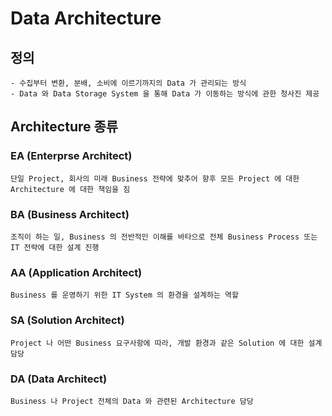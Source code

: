 # Data Architecture

## 정의
    - 수집부터 변환, 분배, 소비에 이르기까지의 Data 가 관리되는 방식
    - Data 와 Data Storage System 을 통해 Data 가 이동하는 방식에 관한 청사진 제공
    
## Architecture 종류

### EA (Enterprse Architect)
    단일 Project, 회사의 미래 Business 전략에 맞추어 향후 모든 Project 에 대한 Architecture 에 대한 책임을 짐
    
### BA (Business Architect)
    조직이 하는 일, Business 의 전반적인 이해를 바타으로 전체 Business Process 또는 IT 전략에 대한 설계 진행
    
### AA (Application Architect)
    Business 를 운영하기 위한 IT System 의 환경을 설계하는 역할
    
### SA (Solution Architect)
    Project 나 어떤 Business 요구사항에 따라, 개발 환경과 같은 Solution 에 대한 설계 담당
    
### DA (Data Architect)
    Business 나 Project 전체의 Data 와 관련된 Architecture 담당
